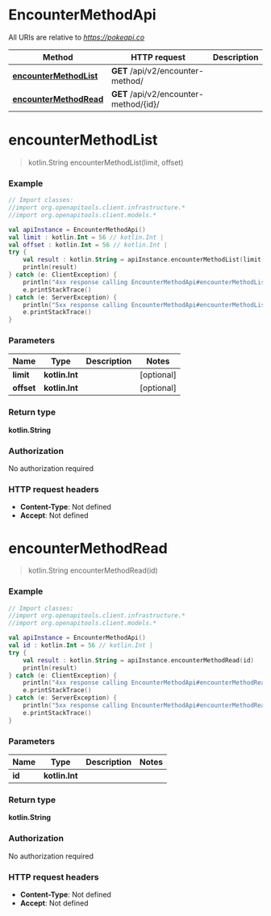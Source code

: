 # EncounterMethodApi

All URIs are relative to *https://pokeapi.co*

Method | HTTP request | Description
------------- | ------------- | -------------
[**encounterMethodList**](EncounterMethodApi.md#encounterMethodList) | **GET** /api/v2/encounter-method/ | 
[**encounterMethodRead**](EncounterMethodApi.md#encounterMethodRead) | **GET** /api/v2/encounter-method/{id}/ | 


<a id="encounterMethodList"></a>
# **encounterMethodList**
> kotlin.String encounterMethodList(limit, offset)



### Example
```kotlin
// Import classes:
//import org.openapitools.client.infrastructure.*
//import org.openapitools.client.models.*

val apiInstance = EncounterMethodApi()
val limit : kotlin.Int = 56 // kotlin.Int | 
val offset : kotlin.Int = 56 // kotlin.Int | 
try {
    val result : kotlin.String = apiInstance.encounterMethodList(limit, offset)
    println(result)
} catch (e: ClientException) {
    println("4xx response calling EncounterMethodApi#encounterMethodList")
    e.printStackTrace()
} catch (e: ServerException) {
    println("5xx response calling EncounterMethodApi#encounterMethodList")
    e.printStackTrace()
}
```

### Parameters

Name | Type | Description  | Notes
------------- | ------------- | ------------- | -------------
 **limit** | **kotlin.Int**|  | [optional]
 **offset** | **kotlin.Int**|  | [optional]

### Return type

**kotlin.String**

### Authorization

No authorization required

### HTTP request headers

 - **Content-Type**: Not defined
 - **Accept**: Not defined

<a id="encounterMethodRead"></a>
# **encounterMethodRead**
> kotlin.String encounterMethodRead(id)



### Example
```kotlin
// Import classes:
//import org.openapitools.client.infrastructure.*
//import org.openapitools.client.models.*

val apiInstance = EncounterMethodApi()
val id : kotlin.Int = 56 // kotlin.Int | 
try {
    val result : kotlin.String = apiInstance.encounterMethodRead(id)
    println(result)
} catch (e: ClientException) {
    println("4xx response calling EncounterMethodApi#encounterMethodRead")
    e.printStackTrace()
} catch (e: ServerException) {
    println("5xx response calling EncounterMethodApi#encounterMethodRead")
    e.printStackTrace()
}
```

### Parameters

Name | Type | Description  | Notes
------------- | ------------- | ------------- | -------------
 **id** | **kotlin.Int**|  |

### Return type

**kotlin.String**

### Authorization

No authorization required

### HTTP request headers

 - **Content-Type**: Not defined
 - **Accept**: Not defined

